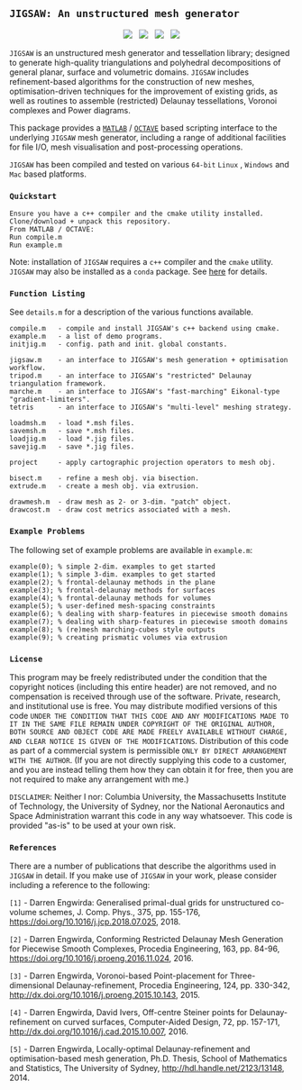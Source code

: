 ## `JIGSAW: An unstructured mesh generator`

<p align="center">
  <img src = "../master/external/jigsaw/img/bunny-TRIA3-1.png"> &nbsp
  <img src = "../master/external/jigsaw/img/bunny-TRIA3-2.png"> &nbsp
  <img src = "../master/external/jigsaw/img/bunny-TRIA3-3.png"> &nbsp
  <img src = "../master/external/jigsaw/img/bunny-TRIA4-3.png">
</p>

`JIGSAW` is an unstructured mesh generator and tessellation library; designed to generate high-quality triangulations and polyhedral decompositions of general planar, surface and volumetric domains. `JIGSAW` includes refinement-based algorithms for the construction of new meshes, optimisation-driven techniques for the improvement of existing grids, as well as routines to assemble (restricted) Delaunay tessellations, Voronoi complexes and Power diagrams.

This package provides a <a href="http://www.mathworks.com">`MATLAB`</a> / <a href="http://www.gnu.org/software/octave">`OCTAVE`</a> based scripting interface to the underlying `JIGSAW` mesh generator, including a range of additional facilities for file I/O, mesh visualisation and post-processing operations.

`JIGSAW` has been compiled and tested on various `64-bit` `Linux` , `Windows` and `Mac` based platforms. 

### `Quickstart`

    Ensure you have a c++ compiler and the cmake utility installed.
    Clone/download + unpack this repository.
    From MATLAB / OCTAVE:
    Run compile.m
    Run example.m
    
Note: installation of `JIGSAW` requires a `c++` compiler and the `cmake` utility. `JIGSAW` may also be installed as a `conda` package. See <a href="https://github.com/dengwirda/jigsaw">here</a> for details.
    
### `Function Listing`

See `details.m` for a description of the various functions available.

    compile.m   - compile and install JIGSAW's c++ backend using cmake.
    example.m   - a list of demo programs. 
    initjig.m   - config. path and init. global constants.

    jigsaw.m    - an interface to JIGSAW's mesh generation + optimisation workflow.
    tripod.m    - an interface to JIGSAW's "restricted" Delaunay triangulation framework.
    marche.m    - an interface to JIGSAW's "fast-marching" Eikonal-type "gradient-limiters".
    tetris      - an interface to JIGSAW's "multi-level" meshing strategy.
    
    loadmsh.m   - load *.msh files.
    savemsh.m   - save *.msh files.
    loadjig.m   - load *.jig files.
    savejig.m   - save *.jig files.

    project     - apply cartographic projection operators to mesh obj.

    bisect.m    - refine a mesh obj. via bisection.
    extrude.m   - create a mesh obj. via extrusion.
    
    drawmesh.m  - draw mesh as 2- or 3-dim. "patch" object. 
    drawcost.m  - draw cost metrics associated with a mesh.

### `Example Problems`

The following set of example problems are available in `example.m`:

    example(0); % simple 2-dim. examples to get started
    example(1); % simple 3-dim. examples to get started
    example(2); % frontal-delaunay methods in the plane
    example(3); % frontal-delaunay methods for surfaces
    example(4); % frontal-delaunay methods for volumes
    example(5); % user-defined mesh-spacing constraints
    example(6); % dealing with sharp-features in piecewise smooth domains
    example(7); % dealing with sharp-features in piecewise smooth domains
    example(8); % (re)mesh marching-cubes style outputs
    example(9); % creating prismatic volumes via extrusion

### `License`

This program may be freely redistributed under the condition that the copyright notices (including this entire header) are not removed, and no compensation is received through use of the software.  Private, research, and institutional use is free.  You may distribute modified versions of this code `UNDER THE CONDITION THAT THIS CODE AND ANY MODIFICATIONS MADE TO IT IN THE SAME FILE REMAIN UNDER COPYRIGHT OF THE ORIGINAL AUTHOR, BOTH SOURCE AND OBJECT CODE ARE MADE FREELY AVAILABLE WITHOUT CHARGE, AND CLEAR NOTICE IS GIVEN OF THE MODIFICATIONS`. Distribution of this code as part of a commercial system is permissible `ONLY BY DIRECT ARRANGEMENT WITH THE AUTHOR`. (If you are not directly supplying this code to a customer, and you are instead telling them how they can obtain it for free, then you are not required to make any arrangement with me.) 

`DISCLAIMER`:  Neither I nor: Columbia University, the Massachusetts Institute of Technology, the University of Sydney, nor the National Aeronautics and Space Administration warrant this code in any way whatsoever.  This code is provided "as-is" to be used at your own risk.

### `References`

There are a number of publications that describe the algorithms used in `JIGSAW` in detail. If you make use of `JIGSAW` in your work, please consider including a reference to the following:

`[1]` - Darren Engwirda: Generalised primal-dual grids for unstructured co-volume schemes, J. Comp. Phys., 375, pp. 155-176, https://doi.org/10.1016/j.jcp.2018.07.025, 2018.

`[2]` - Darren Engwirda, Conforming Restricted Delaunay Mesh Generation for Piecewise Smooth Complexes, Procedia Engineering, 163, pp. 84-96, https://doi.org/10.1016/j.proeng.2016.11.024, 2016.

`[3]` - Darren Engwirda, Voronoi-based Point-placement for Three-dimensional Delaunay-refinement, Procedia Engineering, 124, pp. 330-342, http://dx.doi.org/10.1016/j.proeng.2015.10.143, 2015.

`[4]` - Darren Engwirda, David Ivers, Off-centre Steiner points for Delaunay-refinement on curved surfaces, Computer-Aided Design, 72, pp. 157-171, http://dx.doi.org/10.1016/j.cad.2015.10.007, 2016.

`[5]` - Darren Engwirda, Locally-optimal Delaunay-refinement and optimisation-based mesh generation, Ph.D. Thesis, School of Mathematics and Statistics, The University of Sydney, http://hdl.handle.net/2123/13148, 2014.

